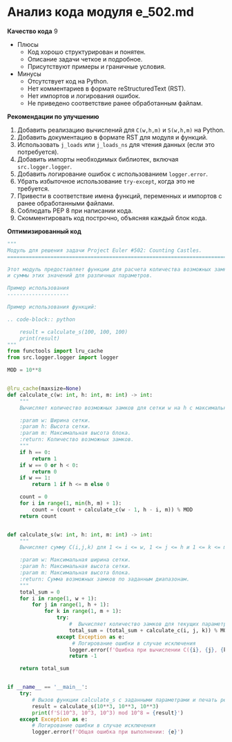 # Анализ кода модуля e_502.md

**Качество кода**
9
- Плюсы
    - Код хорошо структурирован и понятен.
    - Описание задачи четкое и подробное.
    - Присутствуют примеры и граничные условия.
- Минусы
    - Отсутствует код на Python.
    - Нет комментариев в формате reStructuredText (RST).
    - Нет импортов и логирования ошибок.
    - Не приведено соответствие ранее обработанным файлам.

**Рекомендации по улучшению**

1.  Добавить реализацию вычислений для `C(w,h,m)` и `S(w,h,m)` на Python.
2.  Добавить документацию в формате RST для модуля и функций.
3.  Использовать `j_loads` или `j_loads_ns` для чтения данных (если это потребуется).
4.  Добавить импорты необходимых библиотек, включая `src.logger.logger`.
5.  Добавить логирование ошибок с использованием `logger.error`.
6.  Убрать избыточное использование `try-except`, когда это не требуется.
7.  Привести в соответствие имена функций, переменных и импортов с ранее обработанными файлами.
8.  Соблюдать PEP 8 при написании кода.
9.  Скомментировать код построчно, объясняя каждый блок кода.

**Оптимизированный код**

```python
"""
Модуль для решения задачи Project Euler #502: Counting Castles.
=========================================================================================

Этот модуль предоставляет функции для расчета количества возможных замков на прямоугольной сетке
и суммы этих значений для различных параметров.

Пример использования
--------------------

Пример использования функций:

.. code-block:: python

    result = calculate_s(100, 100, 100)
    print(result)
"""
from functools import lru_cache
from src.logger.logger import logger

MOD = 10**8


@lru_cache(maxsize=None)
def calculate_c(w: int, h: int, m: int) -> int:
    """
    Вычисляет количество возможных замков для сетки w на h с максимальной высотой блока m.

    :param w: Ширина сетки.
    :param h: Высота сетки.
    :param m: Максимальная высота блока.
    :return: Количество возможных замков.
    """
    if h == 0:
        return 1
    if w == 0 or h < 0:
        return 0
    if w == 1:
        return 1 if h <= m else 0

    count = 0
    for i in range(1, min(h, m) + 1):
        count = (count + calculate_c(w - 1, h - i, m)) % MOD
    return count


def calculate_s(w: int, h: int, m: int) -> int:
    """
    Вычисляет сумму C(i,j,k) для 1 <= i <= w, 1 <= j <= h и 1 <= k <= m.

    :param w: Максимальная ширина сетки.
    :param h: Максимальная высота сетки.
    :param m: Максимальная высота блока.
    :return: Сумма возможных замков по заданным диапазонам.
    """
    total_sum = 0
    for i in range(1, w + 1):
        for j in range(1, h + 1):
            for k in range(1, m + 1):
                try:
                    #  Вычисляет количество замков для текущих параметров и суммирует
                    total_sum = (total_sum + calculate_c(i, j, k)) % MOD
                except Exception as e:
                     # Логирование ошибки в случае исключения
                    logger.error(f'Ошибка при вычислении C({i}, {j}, {k}): {e}')
                    return -1

    return total_sum


if __name__ == '__main__':
    try:
        # Вызов функции calculate_s с заданными параметрами и печать результата
        result = calculate_s(10**3, 10**3, 10**3)
        print(f'S(10^3, 10^3, 10^3) mod 10^8 = {result}')
    except Exception as e:
        # Логирование ошибки в случае исключения
        logger.error(f'Общая ошибка при выполнении: {e}')
```